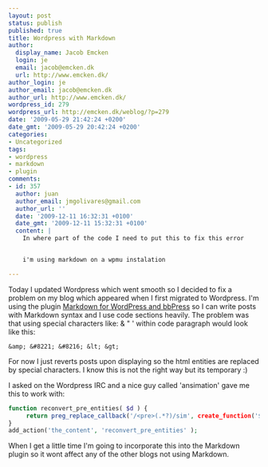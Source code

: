 ```yaml
---
layout: post
status: publish
published: true
title: Wordpress with Markdown
author:
  display_name: Jacob Emcken
  login: je
  email: jacob@emcken.dk
  url: http://www.emcken.dk/
author_login: je
author_email: jacob@emcken.dk
author_url: http://www.emcken.dk/
wordpress_id: 279
wordpress_url: http://emcken.dk/weblog/?p=279
date: '2009-05-29 21:42:24 +0200'
date_gmt: '2009-05-29 20:42:24 +0200'
categories:
- Uncategorized
tags:
- wordpress
- markdown
- plugin
comments:
- id: 357
  author: juan
  author_email: jmgolivares@gmail.com
  author_url: ''
  date: '2009-12-11 16:32:31 +0100'
  date_gmt: '2009-12-11 15:32:31 +0100'
  content: |
    In where part of the code I need to put this to fix this error


    i'm using markdown on a wpmu instalation

---
```

Today I updated Wordpress which went smooth so I decided to fix a problem on my blog which appeared when I first migrated to Wordpress. I'm using the plugin [Markdown for WordPress and bbPress][1] so I can write posts with Markdown syntax and I use code sections heavily. The problem was that using special characters like: &amp; " '  within code paragraph would look like this:

    &amp; &#8221; &#8216; &lt; &gt;

For now I just reverts posts upon displaying so the html entities are replaced by special characters. I know this is not the right way but its temporary :)

I asked on the Wordpress IRC and a nice guy called 'ansimation' gave me this to work with:

``` php
function reconvert_pre_entities( $d ) {
     return preg_replace_callback('/<pre>(.*?)/sim', create_function('$matches', 'return( html_entity_decode($matches[0]) );'), $d );
}
add_action('the_content', 'reconvert_pre_entities' );
```

When I get a little time I'm going to incorporate this into the Markdown plugin so it wont affect any of the other blogs not using Markdown.

[1]: http://wordpress.org/extend/plugins/markdown-for-wordpress-and-bbpress/

